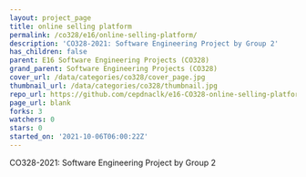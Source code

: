 ```yaml
---
layout: project_page
title: online selling platform
permalink: /co328/e16/online-selling-platform/
description: 'CO328-2021: Software Engineering Project by Group 2'
has_children: false
parent: E16 Software Engineering Projects (CO328)
grand_parent: Software Engineering Projects (CO328)
cover_url: /data/categories/co328/cover_page.jpg
thumbnail_url: /data/categories/co328/thumbnail.jpg
repo_url: https://github.com/cepdnaclk/e16-CO328-online-selling-platform
page_url: blank
forks: 3
watchers: 0
stars: 0
started_on: '2021-10-06T06:00:22Z'
---
```


CO328-2021: Software Engineering Project by Group 2